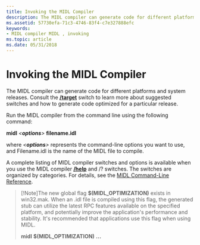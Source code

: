 ```yaml
---
title: Invoking the MIDL Compiler
description: The MIDL compiler can generate code for different platforms and system releases. Consult the /target switch to learn more about suggested switches and how to generate code optimized for a particular release.
ms.assetid: 57730efa-71c3-4746-83f4-c7e327888efc
keywords:
- MIDL compiler MIDL , invoking
ms.topic: article
ms.date: 05/31/2018
---
```


# Invoking the MIDL Compiler

The MIDL compiler can generate code for different platforms and system releases. Consult the [**/target**](-target.md) switch to learn more about suggested switches and how to generate code optimized for a particular release.

Run the MIDL compiler from the command line using the following command:

**midl** *<***options***>* **filename.idl**

where *<***options***>* represents the command-line options you want to use, and Filename.idl is the name of the MIDL file to compile.

A complete listing of MIDL compiler switches and options is available when you use the MIDL compiler [**/help**](-help-.md) and /? switches. The switches are organized by categories. For details, see the [MIDL Command-Line Reference](midl-command-line-reference.md).

> [!Note]The new global flag **$(MIDL\_OPTIMIZATION)** exists in win32.mak. When an .idl file is compiled using this flag, the generated stub can utilize the latest RPC features available on the specified platform, and potentially improve the application's performance and stability. It's recommended that applications use this flag when using MIDL.
>
> **midl** **$(MIDL\_OPTIMIZATION)** **...**

 

 

 




